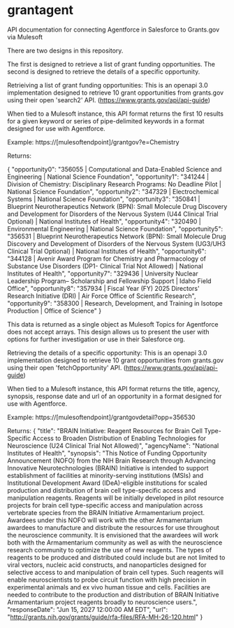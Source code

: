 # grantagent
API documentation for connecting Agentforce in Salesforce to Grants.gov via Mulesoft

There are two designs in this repository.

The first is designed to retrieve a list of grant funding opportunities.
The second is designed to retrieve the details of a specific opportunity.

Retrieiving a list of grant funding opportunities: 
This is an openapi 3.0 implementation designed to retrieve 10 grant opportunities from grants.gov using their open 'search2' API. (https://www.grants.gov/api/api-guide)

When tied to a Mulesoft instance, this API format returns the first 10 results for a given keyword or series of pipe-delimited keywords in a format designed for use with Agentforce.

Example:
https://[mulesoftendpoint]/grantgov?e=Chemistry

Returns:

{
    "opportunity0": "356055 | Computational and Data-Enabled Science and Engineering | National Science Foundation",
    "opportunity1": "341244 | Division of Chemistry: Disciplinary Research Programs: No Deadline Pilot | National Science Foundation",
    "opportunity2": "347329 | Electrochemical Systems | National Science Foundation",
    "opportunity3": "350841 | Blueprint Neurotherapeutics Network (BPN): Small Molecule Drug Discovery and Development for Disorders of the Nervous System (U44 Clinical Trial Optional) | National Institutes of Health",
    "opportunity4": "320490 | Environmental Engineering | National Science Foundation",
    "opportunity5": "356531 | Blueprint Neurotherapeutics Network (BPN): Small Molecule Drug Discovery and Development of Disorders of the Nervous System (UG3/UH3 Clinical Trial Optional) | National Institutes of Health",
    "opportunity6": "344128 | Avenir Award Program for Chemistry and Pharmacology of Substance Use Disorders (DP1- Clinical Trial Not Allowed) | National Institutes of Health",
    "opportunity7": "329436 | University Nuclear Leadership Program&ndash; Scholarship and Fellowship Support | Idaho Field Office",
    "opportunity8": "357934 | Fiscal Year (FY) 2025 Directors' Research Initiative (DRI) | Air Force Office of Scientific Research",
    "opportunity9": "358300 | Research, Development, and Training in Isotope Production | Office of Science"
}

This data is returned as a single object as Mulesoft Topics for Agentforce does not accept arrays.  This design allows us to present the user with options for further investigation or use in their Salesforce org.


Retrieving the details of a specific opportunity:
This is an openapi 3.0 implementation designed to retrieve 10 grant opportunities from grants.gov using their open 'fetchOpportunity' API. (https://www.grants.gov/api/api-guide)

When tied to a Mulesoft instance, this API format returns the title, agency, synopsis, response date and url of an opportunity in a format designed for use with Agentforce.

Example:
https://[mulesoftendpoint]/grantgovdetail?opp=356530

Returns:
{
    "title": "BRAIN Initiative: Reagent Resources for Brain Cell Type-Specific Access to Broaden Distribution of Enabling Technologies for Neuroscience (U24 Clinical Trial Not Allowed)",
    "agencyName": "National Institutes of Health",
    "synopsis": "This Notice of Funding Opportunity Announcement (NOFO) from the NIH Brain Research through Advancing Innovative Neurotechnologies (BRAIN) Initiative is intended to support establishment of facilities at minority-serving institutions (MSIs) and Institutional Development Award (IDeA)-eligible institutions for scaled production and distribution of brain cell type-specific access and manipulation reagents. Reagents will be initially developed in pilot resource projects for brain cell type-specific access and manipulation across vertebrate species from the BRAIN Initiative Armamentarium project. Awardees under this NOFO will work with the other Armamentarium awardees to manufacture and distribute the resources for use throughout the neuroscience community. It is envisioned that the awardees will work both with the Armamentarium community as well as with the neuroscience research community to optimize the use of new reagents. The types of reagents to be produced and distributed could include but are not limited to viral vectors, nucleic acid constructs, and nanoparticles designed for selective access to and manipulation of brain cell types. Such reagents will enable neuroscientists to probe circuit function with high precision in experimental animals and ex vivo human tissue and cells. Facilities are needed to contribute to the production and distribution of BRAIN Initiative Armamentarium project reagents broadly to neuroscience users.",
    "responseDate": "Jun 15, 2027 12:00:00 AM EDT",
    "url": "http://grants.nih.gov/grants/guide/rfa-files/RFA-MH-26-120.html"
}
